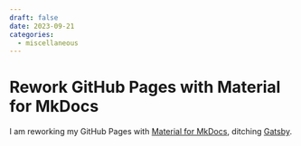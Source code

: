 ```yaml
---
draft: false
date: 2023-09-21
categories:
  - miscellaneous
---
```


# Rework GitHub Pages with Material for MkDocs

I am reworking my GitHub Pages with [Material for MkDocs](https://squidfunk.github.io/mkdocs-material/), ditching [Gatsby](https://www.gatsbyjs.com/).

